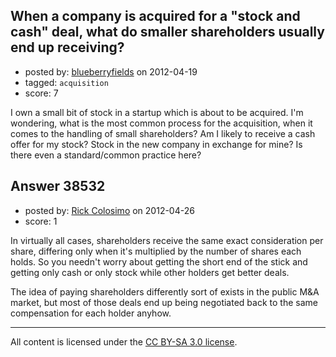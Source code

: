 ## When a company is acquired for a "stock and cash" deal, what do smaller shareholders usually end up receiving?

- posted by: [blueberryfields](https://stackexchange.com/users/-1/4544-blueberryfields) on 2012-04-19
- tagged: `acquisition`
- score: 7

I own a small bit of stock in a startup which is about to be acquired. I'm wondering, what is the most common process for the acquisition, when it comes to the handling of small shareholders? Am I likely to receive a cash offer for my stock? Stock in the new company in exchange for mine? Is there even a standard/common practice here?


## Answer 38532

- posted by: [Rick Colosimo](https://stackexchange.com/users/-1/17684-rick-colosimo) on 2012-04-26
- score: 1

In virtually all cases, shareholders receive the same exact consideration per share, differing only when it's multiplied by the number of shares each holds. So you needn't worry about getting the short end of the stick and getting only cash or only stock while other holders get better deals.

The idea of paying shareholders differently sort of exists in the public M&A market, but most of those deals end up being negotiated back to the same compensation for each holder anyhow.



---

All content is licensed under the [CC BY-SA 3.0 license](https://creativecommons.org/licenses/by-sa/3.0/).
